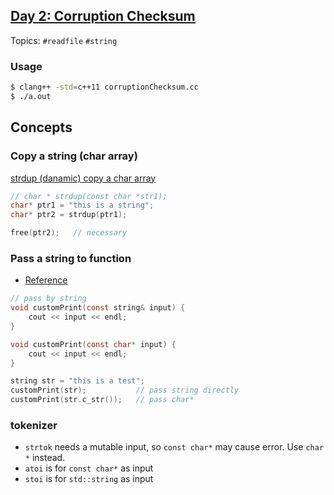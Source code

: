 ## [Day 2: Corruption Checksum](http://adventofcode.com/2017/day/2)
Topics: `#readfile` `#string`

### Usage
```bash
$ clang++ -std=c++11 corruptionChecksum.cc
$ ./a.out
```

## Concepts
### Copy a string (char array)
[strdup (danamic) copy a char array](http://en.cppreference.com/w/c/experimental/dynamic/strdup)

```c
// char * strdup(const char *str1);
char* ptr1 = "this is a string";
char* ptr2 = strdup(ptr1);

free(ptr2);   // necessary
```

### Pass a string to function
- [Reference](https://stackoverflow.com/a/4475691/8426713)

```c
// pass by string
void customPrint(const string& input) {
    cout << input << endl;
}

void customPrint(const char* input) {
    cout << input << endl;
}

string str = "this is a test";
customPrint(str);           // pass string directly
customPrint(str.c_str());   // pass char* 
```

### tokenizer
- `strtok` needs a mutable input, so `const char*` may cause error. Use `char *` instead.
- `atoi` is for `const char*` as input
- `stoi` is for `std::string` as input